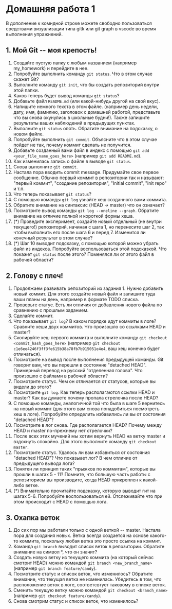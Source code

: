 # Домашняя работа 1

В дополнение к комндной строке можете свободно пользоваться средствами визуализации типа gitk или git graph в vscode во время выполнения упражнений.

## 1. Мой Git -- моя крепость!

1. Создайте пустую папку с любым названием (например my_homework) и перейдите в нее.
2. Попробуйте выполнить команду `git status`. Что в этом случае скажет Git?
3. Выполните команду `git init`, что бы создать репозиторий внутри этой папки.
4. Каков теперь будет вывод команды `git status`?
5. Добавьте файл `README.md` (или какой-нибудь другой на свой вкус).
6. Напишите немного текста в этом файле. (например день недели, дату, имя, фамилию, заголовок с домашней работой, представьте что вы снова окунулись в школьные будни!). Также запишите результаты ваших наблюдений в предыдущих пунктах.
7. Выполните `git status` опять. Обратите внимание на подсказку, о новом файле.
8. Попробуйте выполнить `git commit`. Объясните что в этом случае пойдет не так, почему коммит сделать не получится.
9. Добавьте созданный вами файл в индекс с помощью `git add <your_file_name_goes_here>` (например `git add README.md`).
10. Как изменилась запись о файле в выводе `git status`.
11. Снова выполните `git commit`.
12. Настала пора вводить commit message. Придумайте свое первое сообщение. Обычно первый коммит в репозитории так и называют: "первый коммит", "создание репозитория", "Initial commit", "init repo" и т.п.
13. Что теперь показывает `git status`?
14. С помощью команды `git log` узнайте хеш созданного вами коммита.
15. Обратите внимание на синтаксис (HEAD -> master) что он означает?
16. Посмотрите вывод команды `git log --oneline --graph`. Обратите внимание на отличие полной и короткой формы хеша.
17. (*) Проведите эксперимент, создайте новый отдельный (не внутри текущего!) репозиторий, начиная с шага 1, но перенесите шаг 2, так чтобы выполнить его после шага 6 и перед 7. Изменится ли конечный результат в этом случае?
18. (*) Шаг 10 выводит подсказку, с помощью которой можно убрать файл из индекса. Попробуйте воспользоваться этой подсказкой. Что покажет `git status` после этого? Поменялся ли от этого файл в рабочей области? 

## 2. Голову с плеч!

1. Продолжаем развивать репозиторий из задания 1. Нужно добавить новый коммит. Для этого создайте новый файл и запишите туда ваши планы на день, например в формате TODO списка.
2. Проверьте статус. Есть ли отличия от добавления нового файла по сравнению с прошлым заданием.
3. Сделайте коммит.
4. Что показывает `git log`? В каком порядке идут коммиты в логе? Сравните хеши двух коммитов. Что произошло со ссылками HEAD и master?
5. Скопируйте хеш первого коммита и выполните команду `git checkout <commit_hash_goes_here>` (например `git checkout c1e6ee4246f3ff3fe615b38a78fb7b915051e4e4`, ваш хеш конечно будет отличаться).
6. Посмотрите на вывод после выполнения предыдущей команды. Git говорит вам, что вы перешли в состояние "detached HEAD". Примерный перевод на русский "отделенная голова". Что произошло с файлами в рабочей области?
7. Посмотрите статус. Чем он отличается от статусов, которые вы видели до этого?
8. Посмотрите `git log`. Как теперь располагаются ссылки HEAD и master? Как вы думаете почему пропала стрелочка после HEAD?
9. С помощью команды, аналогичной той что была в шаге 5 вернитесь на новый коммит (для этого вам снова понадобиться посмотреть хеш в логе). Попробуйте определить избавились ли вы от состояния "detached HEAD"?
10. Посмотрите в лог снова. Где располагается HEAD? Почему между HEAD и master по-прежнему нет стрелочки?
11. После всех этих мучений мы хотим вернуть HEAD на ветку master и вздохнуть спокойно. Для этого выполните команду `git checkout master`.
12. Посмотрите статус. Удалось ли вам избавиться от состояния "detached HEAD"? Что показыает лог? В чем отличие от предыдущего вывода лога?
13. Понятен ли принцип таких "прыжков по коммитам", которые вы прошли в шагах 5 - 11? Помните, что большую часть работы с репозиторием вы производите, когда HEAD прикреплен к какой-либо ветке.
14. (*) Внимательно прочитайте подсказку, которую выводит гит на шагах 5-6. Попробуйте воспользоваться ей. Отслеживайте что при этом происходит с HEAD с помощью лога.

## 3. Охапка веток

1. До сих пор мы работали только с одной веткой -- master. Настала пора для создания новых. Ветка всегда создается на основе какого-то коммита, поскольку любая ветка это просто ссылка на коммит.
2. Команда `git branch` выводит список веток в репозитории. Обратите внимание на символ *, что он значит?
3. Создать новую ветку из текущего коммита (на который сейчас смотрит HEAD) можно командой `git branch <new_branch_name>` (например `git branch feature/candy`).
4. Посмотрите статус и список веток, что изменилось? Обратите внимание, что текущая ветка не изменилась. Убедитесь в том, что расположение веток в логе, соответсвтует таковому в списке веток. 
5. Сменить текущую ветку можно командой `git checkout <branch_name>` (например `git checkout feature/candy`).
6. Снова смотрим статус и список веток, что изменилось?